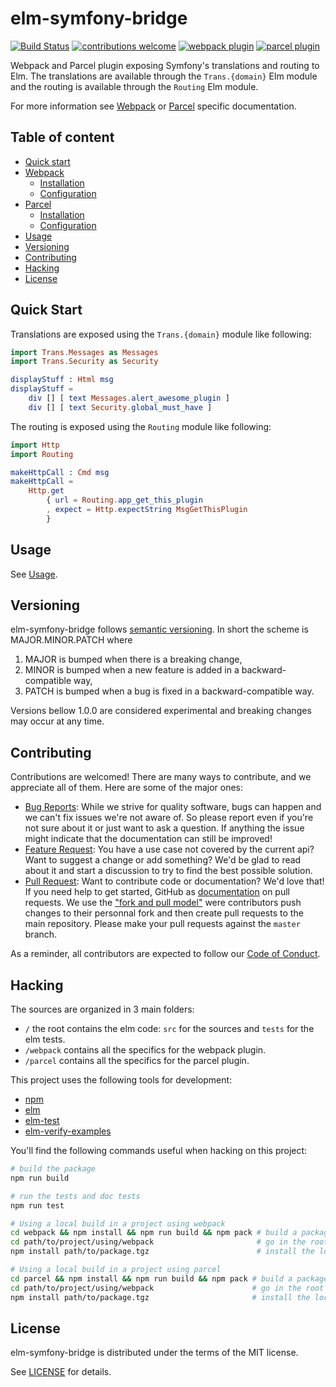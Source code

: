 # elm-symfony-bridge

[![Build Status](https://travis-ci.org/mdevlamynck/elm-symfony-bridge.svg?branch=master)](https://travis-ci.org/mdevlamynck/elm-symfony-bridge)
[![contributions welcome](https://img.shields.io/badge/contributions-welcome-brightgreen.svg?style=flat)](https://github.com/mdevlamynck/elm-symfony-bridge/issues)
[![webpack plugin](https://img.shields.io/npm/v/elm-symfony-bridge?label=webpack%20plugin&logo=webpack%20plugin)](https://www.npmjs.com/package/elm-symfony-bridge)
[![parcel plugin](https://img.shields.io/npm/v/parcel-plugin-elm-symfony-bridge?label=parcel%20plugin&logo=parcel%20plugin)](https://www.npmjs.com/package/parcel-plugin-elm-symfony-bridge)

Webpack and Parcel plugin exposing Symfony's translations and routing to Elm. 
The translations are available through the `Trans.{domain}` Elm module and the routing is available through the `Routing` Elm module.

For more information see [Webpack](webpack/README.md) or [Parcel](parcel/README.md) specific documentation.

## Table of content

* [Quick start](#quick-start)
* [Webpack](webpack/README.md)
    - [Installation](webpack/README.md#Installation)
    - [Configuration](webpack/README.md#Configuration)
* [Parcel](parcel/README.md)
    - [Installation](parcel/README.md#Installation)
    - [Configuration](parcel/README.md#Configuration)
* [Usage](doc/Usage.md)
* [Versioning](#versioning)
* [Contributing](#contributing)
* [Hacking](#Hacking)
* [License](#License)

## Quick Start

Translations are exposed using the `Trans.{domain}` module like following:

```elm
import Trans.Messages as Messages
import Trans.Security as Security

displayStuff : Html msg
displayStuff = 
    div [] [ text Messages.alert_awesome_plugin ]
    div [] [ text Security.global_must_have ]
```

The routing is exposed using the `Routing` module like following:

```elm
import Http
import Routing

makeHttpCall : Cmd msg
makeHttpCall =
    Http.get 
        { url = Routing.app_get_this_plugin
        , expect = Http.expectString MsgGetThisPlugin
        }
```

## Usage

See [Usage](doc/Usage.md).

## Versioning

elm-symfony-bridge follows [semantic versioning](https://semver.org/). In short the scheme is MAJOR.MINOR.PATCH where
1. MAJOR is bumped when there is a breaking change,
2. MINOR is bumped when a new feature is added in a backward-compatible way,
3. PATCH is bumped when a bug is fixed in a backward-compatible way.

Versions bellow 1.0.0 are considered experimental and breaking changes may occur at any time.

## Contributing

Contributions are welcomed! There are many ways to contribute, and we appreciate all of them. Here are some of the major ones:

* [Bug Reports](https://github.com/mdevlamynck/elm-symfony-bridge/issues): While we strive for quality software, bugs can happen and we can't fix issues we're not aware of. So please report even if you're not sure about it or just want to ask a question. If anything the issue might indicate that the documentation can still be improved!
* [Feature Request](https://github.com/mdevlamynck/elm-symfony-bridge/issues): You have a use case not covered by the current api? Want to suggest a change or add something? We'd be glad to read about it and start a discussion to try to find the best possible solution.
* [Pull Request](https://github.com/mdevlamynck/elm-symfony-bridge/pulls): Want to contribute code or documentation? We'd love that! If you need help to get started, GitHub as [documentation](https://help.github.com/articles/about-pull-requests/) on pull requests. We use the ["fork and pull model"](https://help.github.com/articles/about-collaborative-development-models/) were contributors push changes to their personnal fork and then create pull requests to the main repository. Please make your pull requests against the `master` branch.

As a reminder, all contributors are expected to follow our [Code of Conduct](CODE_OF_CONDUCT.md).

## Hacking

The sources are organized in 3 main folders:

* `/` the root contains the elm code: `src` for the sources and `tests` for the elm tests.
* `/webpack` contains all the specifics for the webpack plugin.
* `/parcel` contains all the specifics for the parcel plugin.

This project uses the following tools for development:

* [npm](https://www.npmjs.com/)
* [elm](https://elm-lang.org/)
* [elm-test](https://github.com/rtfeldman/node-test-runner)
* [elm-verify-examples](https://github.com/stoeffel/elm-verify-examples)

You'll find the following commands useful when hacking on this project:

```bash
# build the package
npm run build

# run the tests and doc tests
npm run test

# Using a local build in a project using webpack
cd webpack && npm install && npm run build && npm pack # build a package.tgz
cd path/to/project/using/webpack                       # go in the root directory of your project
npm install path/to/package.tgz                        # install the locally built package

# Using a local build in a project using parcel
cd parcel && npm install && npm run build && npm pack # build a package.tgz
cd path/to/project/using/webpack                      # go in the root directory of your project
npm install path/to/package.tgz                       # install the locally built package
```

## License

elm-symfony-bridge is distributed under the terms of the MIT license.

See [LICENSE](LICENSE.md) for details.
